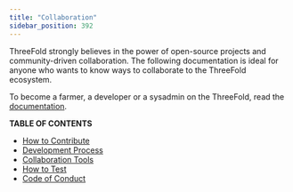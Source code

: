 ```yaml
---
title: "Collaboration"
sidebar_position: 392
---
```




ThreeFold strongly believes in the power of open-source projects and community-driven collaboration. The following documentation is ideal for anyone who wants to know ways to collaborate to the ThreeFold ecosystem.

To become a farmer, a developer or a sysadmin on the ThreeFold, read the [documentation](../../documentation/documentation.md).

**TABLE OF CONTENTS**

- [How to Contribute](./contribute.md)
- [Development Process](./development_process.md)
- [Collaboration Tools](./collaboration_tools/collaboration_tools.md)
- [How to Test](./testing/testing_readme.md)
- [Code of Conduct](./code_conduct.md)